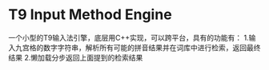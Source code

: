# T9 Input Method Engine
一个小型的T9输入法引擎，底层用C++实现，可以跨平台，具有的功能有：
1.输入九宫格的数字字符串，解析所有可能的拼音结果并在词库中进行检索，返回最终结果
2.懒加载分步返回上面提到的检索结果
